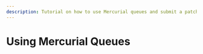 ```yaml
---
description: Tutorial on how to use Mercurial queues and submit a patch to Bugzilla.
---
```


# Using Mercurial Queues

